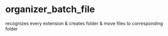 # organizer_batch_file
recognizes every extension &amp; creates folder &amp; move files to corresponding folder
